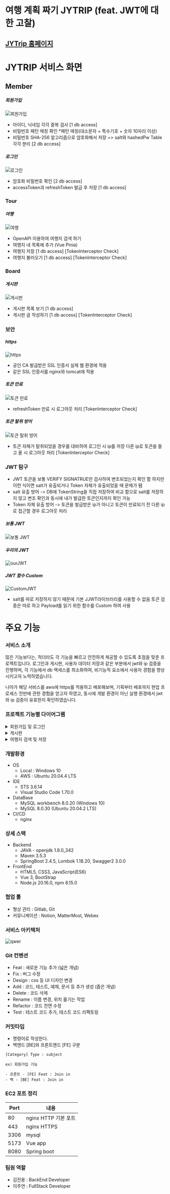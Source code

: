 # 여행 계획 짜기 JYTRIP (feat. JWT에 대한 고찰)

## [JYTrip 홈페이지](https://jytrip.monster)

# JYTRIP 서비스 화면
## Member
##### 회원가입 
![회원가입](gif/register.gif)
* 아이디, 닉네임 각각 중복 검사 [1 db access]
* 비밀번호 패턴 매칭 확인 *패턴 매칭(대소문자 + 특수기호 + 숫자 10자리 이상)
* 비밀번호 SHA-256 알고리즘으로 암호화해서 저장 => salt와 hashedPw Table 각각 분리 [2 db access]
##### 로그인
![로그인](gif/login.gif)
* 암호화 비밀번호 확인 [2 db access]
* accessToken과 refreshToken 발급 후 저장 [1 db access]

### Tour
##### 여행
![여행](gif/trip.gif)
* OpenAPI 이용하여 여행지 검색 하기 
* 여행지 내 목록에 추가 (Vue Pinia)  
* 여행지 저장 [1 db access] [TokenInterceptor Check]
* 여행지 불러오기 [1 db access] [TokenInterceptor Check]

### Board
##### 게시판
![게시판](gif/board.gif)
* 게시판 목록 보기 [1 db access]
* 게시판 글 작성하기 [1 db access] [TokenInterceptor Check] 

### 보안
##### https
![https](gif/https.gif)
* 공인 CA 발급받은 SSL 인증서 실제 웹 환경에 적용
* 같은 SSL 인증서를 nginx와 tomcat에 적용
##### 토큰 만료
![토큰 만료](gif/tokenExpired.gif)
* refreshToken 만료 시 로그아웃 처리 [TokenInterceptor Check]
##### 토큰 탈취 방어
![토큰 탈취 방어](gif/tokenDefense.gif)
* 토큰 자체가 탈취되었을 경우를 대비하여 로그인 시 ip를 저장 다른 ip로 토큰을 들고 올 시 로그아웃 처리 [TokenInterceptor Check]

### JWT 탐구
* JWT 토큰을 보통 VERIFY SIGNATRUE만 검사하여 변조되었는지 확인 함 하지만 이런 식이면 salt가 유출되거나 Token 자체가 유출되었을 때 문제가 됌
* salt 유출 방어 -> DB에 TokenString을 직접 저장하여 비교 함으로 salt를 저장하지 않고 변조 확인과 동시에 내가 발급한 토큰인지까지 확인 가능
* Token 자체 유출 방어 -> 토큰을 발급받은 ip가 아니고 토큰이 만료되기 전 다른 ip로 접근할 경우 로그아웃 처리

##### 보통 JWT
![보통 JWT](png/normalJWT.png)
##### 우리의 JWT
![ourJWT](png/ourJWT.png)
##### JWT 함수 Custom
![CustomJWT](png/customJWT.png)
* salt를 따로 저장하지 않기 때문에 기본 JJWT라이브러리를 사용할 수 없음 토큰 검증은 따로 하고 Payload를 읽기 위한 함수를 Custom 하여 사용


#  주요 기능
### 서비스 소개
많은 기능보다는, 적더라도 각 기능을 빠르고 안전하게 제공할 수 있도록 초점을 맞춘 프로젝트입니다. 로그인과 게시판, 사용자 데이터 저장과 같은 부분에서 jwt와 ip 검증을 진행하며, 각 기능에서 db 액세스를 최소화하여, 비기능적 요소에서 사용자 경험을 향상시키고자 노력하였습니다.

나아가 해당 서비스를 aws에 https를 적용하고 배포해보며, 기획부터 배포까지 현업 프로세스 전반에 관한 경험을 얻고자 하였고, 동시에 개발 환경이 아닌 실행 환경에서 jwt와 ip 검증이 유효한지 확인하였습니다.

### 프로젝트 기능별 다이어그램
<details>
  <summary>회원가입 및 로그인</summary>

  * 클래스 다이어그램
  ![image](https://github.com/Juyeori/JYTRIP/assets/98978787/31c1dcd8-b2d5-4bfc-b01a-4852e166be10)

  * 시퀀스 다이어그램

</details>

<details>
  <summary>게시판</summary>

  * 클래스 다이어그램
  * 시퀀스 다이어그램
</details>

<details>
  <summary>여행지 검색 및 저장</summary>

  * 클래스 다이어그램
  * 시퀀스 다이어그램
</details>

### 개발환경
- OS
    - Local : Windows 10
    - AWS : Ubuntu 20.04.4 LTS
- IDE
    - STS 3.6.14
    - Visual Studio Code 1.70.0
- DataBase
    - MySQL workbench 8.0.20 (Windows 10)
    - MySQL 8.0.30 (Ubuntu 20.04.2 LTS)
- CI/CD
    - nginx

### 상세 스택
- Backend
    - JAVA - openjdk 1.8.0_342
    - Maven 3.5.3
    - SpringBoot 2.4.5, Lombok 1.18.20, Swagger2 3.0.0
- FrontEnd
    - HTML5, CSS3, JavaScript(ES6)
    - Vue 3, BootStrap
    - Node.js 20.16.0, npm 8.15.0

### 협업 툴
- 형상 관리 : Gitlab, Git
- 커뮤니케이션 : Notion, MatterMost, Webex

### 서비스 아키텍처
![qwer](png/webArchitecture.png)


### Git 컨벤션
- Feat : 새로운 기능 추가 (넓은 개념)
- Fix : 버그 수정
- Design : css 등 UI 디자인 변경
- Add : 코드, 테스트, 예제, 문서 등 추가 생성 (좁은 개념)
- Delete : 코드 삭제
- Rename : 이름 변경, 위치 옮기는 작업
- Refactor : 코드 전면 수정
- Test : 테스트 코드 추가, 테스트 코드 리팩토링

### 커밋타입
- 명령어로 작성한다.
- 백앤드 [BE]와 프론트앤드 [FE] 구분
```
[Category] Type : subject

ex) 회원가입 기능

- 프론트 - [FE] Feat : Join in
- 백 - [BE] Feat : Join in
```

### EC2 포트 정리
| Port | 내용               |
|-----|------------------|
| 80 | nginx HTTP 기본 포트 |
| 443 | nginx HTTPS      |
| 3306 | mysql            |
| 5173 | Vue app          |
| 8080 | Spring boot      |


### 팀원 역할
* 김진용 : BackEnd Developer
* 이주연 : FullStack Developer
